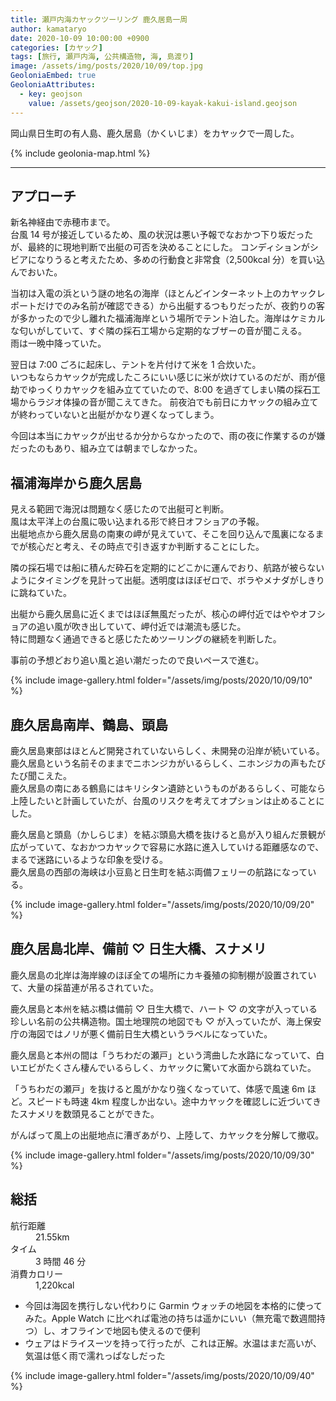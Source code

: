 ```yaml
---
title: 瀬戸内海カヤックツーリング 鹿久居島一周
author: kamataryo
date: 2020-10-09 10:00:00 +0900
categories: [カヤック]
tags: [旅行, 瀬戸内海, 公共構造物, 海, 島渡り]
image: /assets/img/posts/2020/10/09/top.jpg
GeoloniaEmbed: true
GeoloniaAttributes:
  - key: geojson
    value: /assets/geojson/2020-10-09-kayak-kakui-island.geojson
---
```


岡山県日生町の有人島、鹿久居島（かくいじま）をカヤックで一周した。

{% include geolonia-map.html %}

---

## アプローチ

新名神経由で赤穂市まで。  
台風 14 号が接近しているため、風の状況は悪い予報でなおかつ下り坂だったが、最終的に現地判断で出艇の可否を決めることにした。
コンディションがシビアになりうると考えたため、多めの行動食と非常食（2,500kcal 分）を買い込んでおいた。

当初は入電の浜という謎の地名の海岸（ほとんどインターネット上のカヤックレポートだけでのみ名前が確認できる）から出艇するつもりだったが、夜釣りの客が多かったので少し離れた福浦海岸という場所でテント泊した。海岸はケミカルな匂いがしていて、すぐ隣の採石工場から定期的なブザーの音が聞こえる。  
雨は一晩中降っていた。

翌日は 7:00 ごろに起床し、テントを片付けて米を 1 合炊いた。  
いつもならカヤックが完成したころにいい感じに米が炊けているのだが、雨が億劫でゆっくりカヤックを組み立てていたので、8:00 を過ぎてしまい隣の採石工場からラジオ体操の音が聞こえてきた。
前夜泊でも前日にカヤックの組み立てが終わっていないと出艇がかなり遅くなってしまう。

今回は本当にカヤックが出せるか分からなかったので、雨の夜に作業するのが嫌だったのもあり、組み立ては朝までしなかった。

## 福浦海岸から鹿久居島

見える範囲で海況は問題なく感じたので出艇可と判断。  
風は太平洋上の台風に吸い込まれる形で終日オフショアの予報。  
出艇地点から鹿久居島の南東の岬が見えていて、そこを回り込んで風裏になるまでが核心だと考え、その時点で引き返すか判断することにした。

隣の採石場では船に積んだ砕石を定期的にどこかに運んでおり、航路が被らないようにタイミングを見計って出艇。透明度はほぼゼロで、ボラやメナダがしきりに跳ねていた。

出艇から鹿久居島に近くまではほぼ無風だったが、核心の岬付近ではややオフショアの追い風が吹き出していて、岬付近では潮流も感じた。  
特に問題なく通過できると感じたためツーリングの継続を判断した。

事前の予想どおり追い風と追い潮だったので良いペースで進む。

{% include image-gallery.html folder="/assets/img/posts/2020/10/09/10" %}

## 鹿久居島南岸、鶴島、頭島

鹿久居島東部はほとんど開発されていないらしく、未開発の沿岸が続いている。  
鹿久居島という名前そのままでニホンジカがいるらしく、ニホンジカの声もたびたび聞こえた。  
鹿久居島の南にある鶴島にはキリシタン遺跡というものがあるらしく、可能なら上陸したいと計画していたが、台風のリスクを考えてオプションは止めることにした。

鹿久居島と頭島（かしらじま）を結ぶ頭島大橋を抜けると島が入り組んだ景観が広がっていて、なおかつカヤックで容易に水路に進入していける距離感なので、まるで迷路にいるような印象を受ける。  
鹿久居島の西部の海峡は小豆島と日生町を結ぶ両備フェリーの航路になっている。

{% include image-gallery.html folder="/assets/img/posts/2020/10/09/20" %}

## 鹿久居島北岸、備前 ♡ 日生大橋、スナメリ

鹿久居島の北岸は海岸線のほぼ全ての場所にカキ養殖の抑制棚が設置されていて、大量の採苗連が吊るされていた。

鹿久居島と本州を結ぶ橋は備前 ♡ 日生大橋で、ハート ♡ の文字が入っている珍しい名前の公共構造物。国土地理院の地図でも ♡ が入っていたが、海上保安庁の海図ではノリが悪く備前日生大橋というラベルになっていた。

鹿久居島と本州の間は「うちわだの瀬戸」という湾曲した水路になっていて、白いエビがたくさん棲んでいるらしく、カヤックに驚いて水面から跳ねていた。

「うちわだの瀬戸」を抜けると風がかなり強くなっていて、体感で風速 6m ほど。スピードも時速 4km 程度しか出ない。途中カヤックを確認しに近づいてきたスナメリを数頭見ることができた。

がんばって風上の出艇地点に漕ぎあがり、上陸して、カヤックを分解して撤収。

{% include image-gallery.html folder="/assets/img/posts/2020/10/09/30" %}

## 総括

<dl>
<dt>航行距離</dt><dd>21.55km</dd>
<dt>タイム</dt><dd>3 時間 46 分</dd>
<dt>消費カロリー</dt><dd>1,220kcal</dd>
</dl>

- 今回は海図を携行しない代わりに Garmin ウォッチの地図を本格的に使ってみた。Apple Watch に比べれば電池の持ちは遥かにいい（無充電で数週間持つ）し、オフラインで地図も使えるので便利
- ウェアはドライスーツを持って行ったが、これは正解。水温はまだ高いが、気温は低く雨で濡れっぱなしだった

{% include image-gallery.html folder="/assets/img/posts/2020/10/09/40" %}

